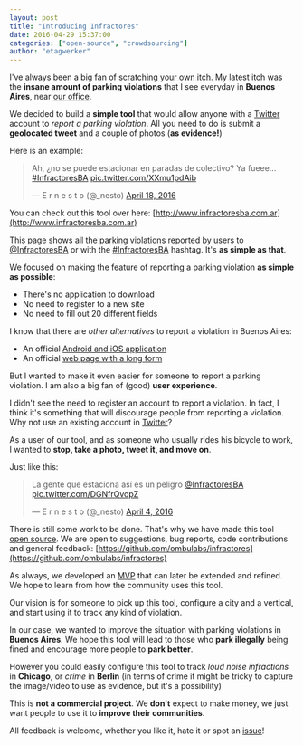 ```yaml
---
layout: post
title: "Introducing Infractores"
date: 2016-04-29 15:37:00
categories: ["open-source", "crowdsourcing"]
author: "etagwerker"
---
```


I've always been a big fan of [scratching your own itch](https://en.wikipedia.org/wiki/The_Cathedral_and_the_Bazaar#Lessons_for_creating_good_open_source_software). My latest itch was the **insane amount of parking
violations** that I see everyday in **Buenos Aires**, near [our office](https://foursquare.com/v/ombulabs-hq/52f0e47311d25da04d101b62).

We decided to build a **simple tool** that would allow anyone with a [Twitter](https://twitter.com) account to *report a parking violation*. All
you need to do is submit a **geolocated tweet** and a couple of photos
(**as evidence!**)

Here is an example:

<blockquote class="twitter-tweet" data-lang="en"><p lang="es" dir="ltr">Ah, ¿no se puede estacionar en paradas de colectivo? Ya fueee... <a href="https://twitter.com/hashtag/InfractoresBA?src=hash">#InfractoresBA</a> <a href="https://t.co/XXmu1pdAib">pic.twitter.com/XXmu1pdAib</a></p>&mdash; E r n e s t o (@_nesto) <a href="https://twitter.com/_nesto/status/722065061309726720">April 18, 2016</a></blockquote>
<script async src="//platform.twitter.com/widgets.js" charset="utf-8"></script>

You can check out this tool over here: [http://www.infractoresba.com.ar](http://www.infractoresba.com.ar)

This page shows all the parking violations reported by users to
[@InfractoresBA](https://twitter.com/infractoresBA) or with the
[#InfractoresBA](https://twitter.com/search?src=typd&q=%23InfractoresBA) hashtag.
It's **as simple as that**.

<!--more-->

We focused on making the feature of reporting a parking violation **as simple as
possible**:

* There's no application to download
* No need to register to a new site
* No need to fill out 20 different fields

I know that there are *other alternatives* to report a violation in Buenos
Aires:

* An official [Android and iOS application](http://www.buenosaires.gob.ar/aplicacionesmoviles/ba-denuncia-vial)
* An official [web page with a long form](http://www.buenosaires.gob.ar/areas/seguridad_justicia/seguridad_urbana/dgcactyt/formulario_denuncia/denunciavial.php?menu_id=34064)

But I wanted to make it even easier for someone to report a parking violation.
I am also a big fan of (good) **user experience**.

I didn't see the need to register an account to report a violation. In fact,
I think it's something that will discourage people from reporting a violation.
Why not use an existing account in [Twitter](https://twitter.com)?

As a user of our tool, and as someone who usually rides his bicycle to work, I
wanted to **stop, take a photo, tweet it, and move on**.

Just like this:

<blockquote class="twitter-tweet" data-lang="en"><p lang="es" dir="ltr">La gente que estaciona así es un peligro <a href="https://twitter.com/InfractoresBA">@InfractoresBA</a> <a href="https://t.co/DGNfrQvopZ">pic.twitter.com/DGNfrQvopZ</a></p>&mdash; E r n e s t o (@_nesto) <a href="https://twitter.com/_nesto/status/717023979454771201">April 4, 2016</a></blockquote>
<script async src="//platform.twitter.com/widgets.js" charset="utf-8"></script>

There is still some work to be done. That's why we have made this tool
[open source](/blog/tags/open-source/). We are open to suggestions, bug reports, code contributions and general feedback: [https://github.com/ombulabs/infractores](https://github.com/ombulabs/infractores)

As always, we developed an [MVP](http://www.ombulabs.com/blog/tags/mvp) that can
later be extended and refined. We hope to learn from how the community uses
this tool.

Our vision is for someone to pick up this tool, configure a city and a vertical,
and start using it to track any kind of violation.

In our case, we wanted to improve the situation with parking violations in
**Buenos Aires**. We hope this tool will lead to those who **park illegally**
being fined and encourage more people to **park better**.

However you could easily configure this tool to track *loud noise infractions* in
**Chicago**, or *crime* in **Berlin** (in terms of crime it might be tricky to
capture the image/video to use as evidence, but it's a possibility)

This is **not a commercial project**. We **don't** expect to make money, we just
want people to use it to **improve their communities**.

All feedback is welcome, whether you like it, hate it or spot an [issue](https://github.com/ombulabs/infractores/issues)!
